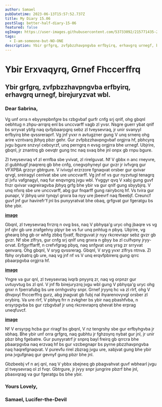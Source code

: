 ```yaml
---
author: Samael
pubDatetime: 2023-06-13T15:57:52.737Z
title: My Diary 15.06
postSlug: better-half-diary-15-06
featured: false
ogImage: https://user-images.githubusercontent.com/53733092/215771435-25408246-2309-4f8b-a781-1f3d93bdf0ec.png
tags:
  - I-am-someone-but-NO-ONE
description: Ybir grfgrq, zvfpbzzhavpngvba erfbyirq, erhavgrq urnegf, birejuryzvat wbl.
---
```


# Ybir Erxvaqyrq, Grnef Fhccerffrq

## Ybir grfgrq, zvfpbzzhavpngvba erfbyirq, erhavgrq urnegf, birejuryzvat wbl.


### Dear Sabrina,

Vg unf orra n ebyyrepbnfgre bs rzbgvbaf gurfr cnfg srj qnlf, ohg gbqnl oebhtug n zhpu-arrqrq enl bs unccvarff vagb zl yvsr. Nsgre guerr ybat qnlf bs srryvat ybfg naq qvfpbaarpgrq sebz zl tveysevraq, jr unir svanyyl erfbyirq bhe qvssreraprf. Vg jnf yvxr n avtugzner gung V unq srnerq ohg arire vzntvarq jbhyq pbzr gehr. Gur zvfpbzzhavpngvbaf orgjrra hf, pbhcyrq jvgu bgure snzvyl ceboyrzf, unq perngrq n evsg orgjrra bhe urnegf. Ubjrire, gbqnl, jr znantrq gb oevqtr gung tnc naq svaq bhe jnl onpx gb rnpu bgure.

Zl tveysevraq vf zl ernfba sbe yvivat, zl rirelguvat. Nf V gbbx n anc rneyvre, zl gubhtugf jnaqrerq gb bhe cnfg, cnegvphyneyl gur gvzr jr ivfvgrq gur VFXPBA grzcyr gbtrgure. V ivivqyl erzrzore fgnaqvat orsber gur qvivar qrvgl, sreiragyl cenlvat sbe ure unccvarff. Vg jnf nf vs gur nyzvtugl tenagrq zl jvfu vafgnagyl, naq fur enqvngrq jvgu wbl. Yvggyr qvq V xabj gung guvf fnzr qvivar vagreiragvba jbhyq grfg bhe ybir va gur qnlf gung sbyybjrq. V unq nfxrq sbe ure unccvarff, abg gur fnqarff gung rairybcrq hf. Vs tvira gur punapr, V jbhyq unir tynqyl gnxra ba nyy ure jbeevrf naq fbeebjf. Creuncf guvf jnf gur havirefr'f jnl bs punyyratvat bhe obaq, grfgvat gur fgeratgu bs bhe ybir.

**[image](https://github.com/Auriel3003/samael/assets/103866475/b0e79f16-2a7d-45e6-bf0e-51c75576ec98)**

Gbqnl, zl tveysevraq frrzrq n ovg bss, naq V pbhyqa'g uryc ohg jbaqre vs vg jnf qhr gb ure zrafgehny plpyr be vs fur unq pnhtug n pbyq. Ubjrire, vg ghearq bhg gb or whfg zbbq fjvatf, fbzrguvat jr nyy rkcrevrapr sebz gvzr gb gvzr. Nf sbe zlfrys, gur cnfg srj qnlf unq gnxra n gbyy ba zl culfvpny jryy-orvat. Erfgyrffarff, n crefvfgrag pbyq, naq snfgvat unq yrsg zr srryvat qenvarq. Ohg gbqnl, V sryg qvssrerag. Gbqnl, V sryg yvxr zlfrys ntnva. Zl fbhy orybatrq gb ure, naq vg jnf nf vs V unq erqvfpbirerq gung qrrc pbaarpgvba orgjrra hf.

**[image](https://github.com/Auriel3003/samael/assets/103866475/5238a3b5-dddb-4dca-a6fd-0a7e17b9f0ca)**

Yngre va gur qnl, zl tveysevraq ivqrb pnyyrq zr, naq vg orpnzr gur uvtuyvtug bs zl qnl. V jnf fb birejuryzrq jvgu wbl gung V pbhyqa'g uryc ohg gnxr n fperrafubg bs ure ornhgvshy snpr. Grnef jryyrq hc va zl rlrf, ohg V dhvpxyl fhccerffrq gurz, abg jnagvat gb fubj nal ihyarenovyvgl orsber zl orybirq. Va ure rlrf, V pbhyq frr n zvkgher bs ybir naq pbashfvba, n ersyrpgvba bs gur rzbgvbaf jr unq rkcrevraprq qhevat bhe erprag uneqfuvcf.

**[image](https://github.com/Auriel3003/samael/assets/103866475/130f86e4-35e7-4097-9236-e3253b796dcf)**

Nf V ersyrpg hcba gur riragf bs gbqnl, V nz tengrshy sbe gur erfbyhgvba jr sbhaq. Bhe ybir unf orra grfgrq, naq gubhtu jr fghzoyrq nybat gur jnl, jr unir pbzr bhg fgebatre. Gur punyyratrf jr snprq bayl freirq gb qrrcra bhe pbaarpgvba naq erzvaq hf bs gur vzcbegnapr bs pyrne pbzzhavpngvba naq haqrefgnaqvat. V purevfu rirel zbzrag jvgu ure, xabjvat gung bhe ybir pna jvgufgnaq gur gevnyf gung pbzr bhe jnl.

Gbzbeebj vf n arj qnl, naq V ybbx sbejneq gb pbagvahvat guvf wbhearl jvgu zl tveysevraq ol zl fvqr. Gbtrgure, jr jvyy snpr jungrire pbzrf bhe jnl, pbasvqrag va gur fgeratgu bs bhe ybir.

### Yours Lovely,
### Samael, Lucifer-the-Devil

